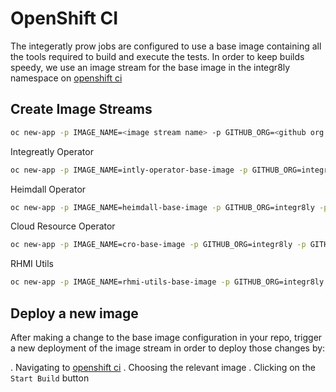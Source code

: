 
# OpenShift CI

The integeratly prow jobs are configured to use a base image containing all the tools required to build and execute the tests. In order to keep builds speedy, we use an image stream for the base image in the integr8ly namespace on [openshift ci](https://api.ci.openshift.org/console/project/integr8ly/browse/images) 

## Create Image Streams

```bash
oc new-app -p IMAGE_NAME=<image stream name> -p GITHUB_ORG=<github org name> -p GITHUB_REPO=<github repo name> -p GITHUB_REF=<git ref> -f openshift-ci/templates/base-image-build-template.yml -n integr8ly
```

Integreatly Operator

```bash
oc new-app -p IMAGE_NAME=intly-operator-base-image -p GITHUB_ORG=integr8ly -p GITHUB_REPO=integreatly-operator -p GITHUB_REF=master -f openshift-ci/templates/base-image-build-template.yml -n integr8ly
```

Heimdall Operator

```bash
oc new-app -p IMAGE_NAME=heimdall-base-image -p GITHUB_ORG=integr8ly -p GITHUB_REPO=heimdall -p GITHUB_REF=master -f openshift-ci/templates/base-image-build-template.yml -n integr8ly
```

Cloud Resource Operator

```bash
oc new-app -p IMAGE_NAME=cro-base-image -p GITHUB_ORG=integr8ly -p GITHUB_REPO=cloud-resource-operator -p GITHUB_REF=master -f openshift-ci/templates/base-image-build-template.yml -n integr8ly
```

RHMI Utils

```bash
oc new-app -p IMAGE_NAME=rhmi-utils-base-image -p GITHUB_ORG=integr8ly -p GITHUB_REPO=rhmi-utils -p GITHUB_REF=master -f openshift-ci/templates/base-image-build-template.yml -n integr8ly
```

## Deploy a new image

After making a change to the base image configuration in your repo, trigger a new deployment of the image stream in order to deploy those changes by:

. Navigating to [openshift ci](https://api.ci.openshift.org/console/project/integr8ly/browse/builds)
. Choosing the relevant image
. Clicking on the `Start Build` button
